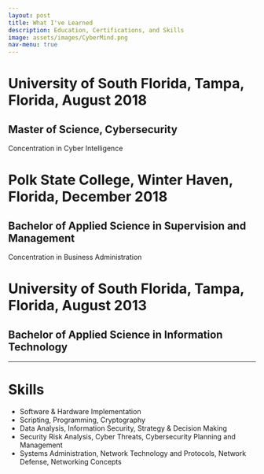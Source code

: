```yaml
---
layout: post
title: What I've Learned
description: Education, Certifications, and Skills
image: assets/images/CyberMind.png
nav-menu: true
---
```

  <div class="content">
    <h1>University of South Florida, Tampa, Florida, August 2018</h1>
    <h2>Master of Science, Cybersecurity</h2>
      <p>Concentration in Cyber Intelligence</p>
    <h1>Polk State College, Winter Haven, Florida, December 2018</h1>
    <h2>Bachelor of Applied Science in Supervision and Management</h2>
      <p>Concentration in Business Administration</p>
    <h1>University of South Florida, Tampa, Florida, August 2013</h1>
    <h2>Bachelor of Applied Science in Information Technology</h2>
<hr>
<h1>Skills</h1>
<ul>
    <li>Software & Hardware Implementation </li>
    <li>Scripting, Programming, Cryptography </li>
    <li>Data Analysis, Information Security, Strategy & Decision Making</li>
    <li>Security Risk Analysis, Cyber Threats, Cybersecurity Planning and Management</li>
    <li>Systems Administration,  Network Technology and Protocols, Network Defense, Networking Concepts</li>
</ul>
